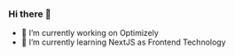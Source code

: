 ### Hi there 👋

- 🔭 I’m currently working on Optimizely
- 🌱 I’m currently learning NextJS as Frontend Technology
